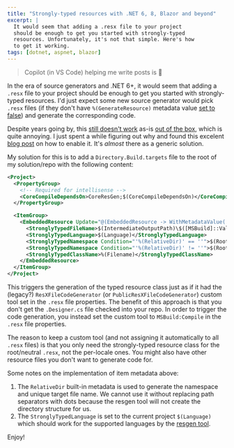 ```yaml
---
title: "Strongly-typed resources with .NET 6, 8, Blazor and beyond"
excerpt: |
  It would seem that adding a .resx file to your project 
  should be enough to get you started with strongly-typed 
  resources. Unfortunately, it's not that simple. Here's how
  to get it working.
tags: [dotnet, aspnet, blazor]
---
```


> Copilot (in VS Code) helping me write posts is 🤯

In the era of source generators and .NET 6+, it would seem that adding a `.resx` file 
to your project should be enough to get you started with strongly-typed resources. 
I'd just expect some new source generator would pick `.resx` files (if they don't 
have `%(GenerateResource)` metadata value [set to false](https://github.com/dotnet/msbuild/blob/main/src/Tasks/Microsoft.Common.CurrentVersion.targets#L3327)) 
and generate the corresponding code. 

Despite years going by, this [still doesn't work](https://github.com/dotnet/msbuild/issues/4751) as-is [out of the box](https://github.com/dotnet/sdk/issues/94), which is 
quite annoying. I just spent a while figuring out why and found this excelent 
[blog post](https://www.paraesthesia.com/archive/2022/09/30/strongly-typed-resources-with-net-core/) on how to enable it.
It's *almost* there as a generic solution.

My solution for this is to add a `Directory.Build.targets` file to the root of my 
solution/repo with the following content:

```xml
<Project>
  <PropertyGroup>
    <!-- Required for intellisense -->
    <CoreCompileDependsOn>CoreResGen;$(CoreCompileDependsOn)</CoreCompileDependsOn>
  </PropertyGroup>

  <ItemGroup>
    <EmbeddedResource Update="@(EmbeddedResource -> WithMetadataValue('Generator', 'MSBuild:Compile'))" Type="Resx">
      <StronglyTypedFileName>$(IntermediateOutputPath)\$([MSBuild]::ValueOrDefault('%(RelativeDir)', '').Replace('\', '.').Replace('/', '.'))%(Filename).g$(DefaultLanguageSourceExtension)</StronglyTypedFileName>
      <StronglyTypedLanguage>$(Language)</StronglyTypedLanguage>
      <StronglyTypedNamespace Condition="'%(RelativeDir)' == ''">$(RootNamespace)</StronglyTypedNamespace>
      <StronglyTypedNamespace Condition="'%(RelativeDir)' != ''">$(RootNamespace).$([MSBuild]::ValueOrDefault('%(RelativeDir)', '').Replace('\', '.').Replace('/', '.').TrimEnd('.'))</StronglyTypedNamespace>
      <StronglyTypedClassName>%(Filename)</StronglyTypedClassName>
    </EmbeddedResource>
  </ItemGroup>
</Project>
```

This triggers the generation of the typed resource class just as if it had the (legacy?) 
`ResXFileCodeGenerator` (or `PublicResXFileCodeGenerator`) custom tool set in the `.resx` file 
properties. The benefit of this approach is that you don't get the `.Designer.cs` file 
checked into your repo. In order to trigger the code generation, you instead set the 
custom tool to `MSBuild:Compile` in the `.resx` file properties.

The reason to keep a custom tool (and not assigning it automatically to all `.resx` files)
is that you only need the strongly-typed resource class for the root/neutral `.resx`, not 
the per-locale ones. You might also have other resource files you don't want to generate 
code for.

Some notes on the implementation of item metadata above:
1. The `RelativeDir` built-in metadata is used to generate the namespace and unique target 
   file name. We cannot use it without replacing path separators with dots because the 
   resgen tool will not create the directory structure for us.
2. The `StronglyTypedLanguage` is set to the current project `$(Language)` which should 
   work for the supported languages by the [resgen tool](https://learn.microsoft.com/en-us/dotnet/framework/tools/resgen-exe-resource-file-generator).


Enjoy!